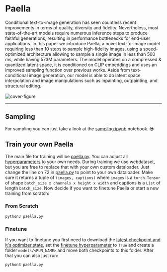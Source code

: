 # Paella
Conditional text-to-image generation has seen countless recent improvements in terms of quality, diversity and fidelity. Nevertheless, most state-of-the-art models require numerous inference steps to produce faithful generations, resulting in performance bottlenecks for end-user applications. In this paper we introduce Paella, a novel text-to-image model requiring less than 10 steps to sample high-fidelity images, using a speed-optimized architecture allowing to sample a single image in less than 500 ms, while having 573M parameters. The model operates on a compressed & quantized latent space, it is conditioned on CLIP embeddings and uses an improved sampling function over previous works. Aside from text-conditional image generation, our model is able to do latent space interpolation and image manipulations such as inpainting, outpainting, and structural editing.
<br>
<br>
![cover-figure](https://user-images.githubusercontent.com/117442814/201255417-8c8ca261-00c6-4526-8fc1-4bbd65b1c9d8.png)

<hr>

## Sampling
For sampling you can just take a look at the [sampling.ipynb](epic_link.com) notebook. :sunglasses:

## Train your own Paella
The main file for training will be [paella.py](paella.py). You can adjust all [hyperparameters](paella.py) to your own needs. During training we use webdataset, but you are free to replace that with your own custom dataloader. Just change the line on 72 in [paella.py](paella.py) to point to your own dataloader. Make sure it returns a tuple of ```(images, captions)``` where ```images``` is a ```torch.Tensor``` of shape ```batch_size x channels x height x width``` and captions is a ```List``` of length ```batch_size```. Now decide if you want to finetune Paella or start a new training from scratch:
### From Scratch
```
python3 paella.py
```
### Finetune
If you want to finetune you first need to download the [latest checkpoint and it's optimizer state](epic_download_link.py), set the [finetune hyperparameter](paella.py) to ```True``` and create a folder ```models/<RUN_NAME>``` and move both checkpoints to this folder. After that you can also just run:
```
python3 paella.py
```
